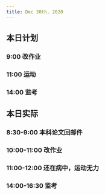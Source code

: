 ```yaml
---
title: Dec 30th, 2020
---
```


## 本日计划
### 9:00 改作业
### 11:00 运动
### 14:00 监考
## 本日实际
### 8:30-9:00 本科论文回邮件
### 10:00-11:00 改作业
### 11:00-12:00 还在病中，运动无力
### 14:00-16:30 监考
### 
